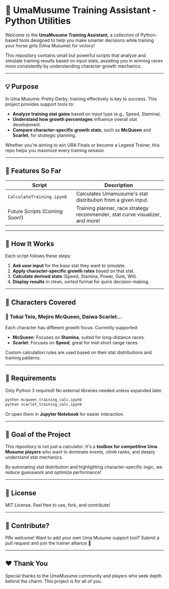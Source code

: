 # 🐎 UmaMusume Training Assistant - Python Utilities

Welcome to the **UmaMusume Training Assistant**, a collection of Python-based tools designed to help you make smarter decisions while training your horse girls (Uma Musume) for victory!

This repository contains small but powerful scripts that analyze and simulate training results based on input stats, assisting you in winning races more consistently by understanding character growth mechanics.

---

## 💡 Purpose

In Uma Musume: Pretty Derby, training effectively is key to success. This project provides support tools to:

- **Analyze training stat gains** based on input type (e.g., Speed, Stamina).
- **Understand how growth percentages** influence overall stat development.
- **Compare character-specific growth stats**, such as **McQueen** and **Scarlet**, for strategic planning.

Whether you're aiming to win URA Finals or become a Legend Trainer, this repo helps you maximize every training session.

---

## 📁 Features So Far

| Script | Description |
|--------|-------------|
| `CalculateTraining.ipynb` | Calculates Umamusume's stat distribution from a given input. |
| Future Scripts (Coming Soon!) | Training planner, race strategy recommender, stat curve visualizer, and more! |

---

## 🧠 How It Works

Each script follows these steps:

1. **Ask user input** for the base stat they want to simulate.
2. **Apply character-specific growth rates** based on that stat.
3. **Calculate derived stats** (Speed, Stamina, Power, Guts, Wit).
4. **Display results** in clean, sorted format for quick decision-making.

---

## 🏇 Characters Covered

### 🍚 Tokai Teio, Mejiro McQueen, Daiwa Scarlet...
Each character has different growth focus. Currently supported:
- **McQueen**: Focuses on **Stamina**, suited for long-distance races.
- **Scarlet**: Focuses on **Speed**, great for mid-short range races.

Custom calculation rules are used based on their stat distributions and training patterns.

---

## 🔧 Requirements

Only Python 3 required! No external libraries needed unless expanded later.

```bash
python mcqueen_training_calc.ipynb
python scarlet_training_calc.ipynb
````

Or open them in **Jupyter Notebook** for easier interaction.

---

## 🎯 Goal of the Project

This repository is not just a calculator. It's a **toolbox for competitive Uma Musume players** who want to dominate events, climb ranks, and deeply understand stat mechanics.

By automating stat distribution and highlighting character-specific logic, we reduce guesswork and optimize performance!

---

## 📝 License

MIT License. Feel free to use, fork, and contribute!

---

## 🙌 Contribute?

PRs welcome! Want to add your own Uma Musume support tool? Submit a pull request and join the trainer alliance 💪

---

## ❤️ Thank You

Special thanks to the UmaMusume community and players who seek depth behind the charm. This project is for all of you.

```
